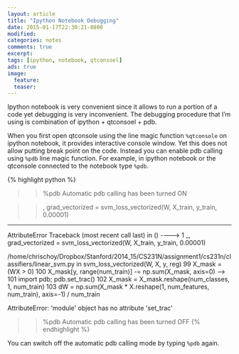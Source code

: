 ```yaml
---
layout: article
title: "Ipython Notebook Debugging"
date: 2015-01-17T22:30:21-0800
modified:
categories: notes
comments: true
excerpt:
tags: [ipython, notebook, qtconsoel]
ads: true
image:
  feature:
  teaser:
---
```


Ipython notebook is very convenient since it allows to run a portion of a code yet debugging is very inconvenient. The debugging procedure that I’m using is combination of ipython + qtconsoel + pdb.

When you first open qtconsole using the line magic function `%qtconsole` on ipython notebook, it provides interactive console window. Yet this does not allow putting break point on the code. Instead you can enable pdb calling using `%pdb` line magic function. For example, in ipython notebook or the qtconsole connected to the notebook type `%pdb`.

{% highlight python %}
>> %pdb
Automatic pdb calling has been turned ON

>> , grad_vectorized = svm_loss_vectorized(W, X_train, y_train, 0.00001)
---------------------------------------------------------------------------
AttributeError                            Traceback (most recent call last)
<ipython-input-91-64e5142682af> in <module>()
----> 1 _, grad_vectorized = svm_loss_vectorized(W, X_train, y_train, 0.00001)

/home/chrischoy/Dropbox/Stanford/2014_15/CS231N/assignment1/cs231n/classifiers/linear_svm.py in svm_loss_vectorized(W, X, y, reg)
     99   X_mask = (WX > 0)
    100   X_mask[y, range(num_train)] -= np.sum(X_mask, axis=0)
--> 101   import pdb; pdb.set_trac()
    102   X_mask = X_mask.reshape(num_classes, 1, num_train)
    103   dW = np.sum(X_mask * X.reshape(1, num_features, num_train), axis=-1) / num_train

AttributeError: 'module' object has no attribute 'set_trac'

>> %pdb
Automatic pdb calling has been turned OFF
{% endhighlight %}

You can switch off the automatic pdb calling mode by typing `%pdb` again.

